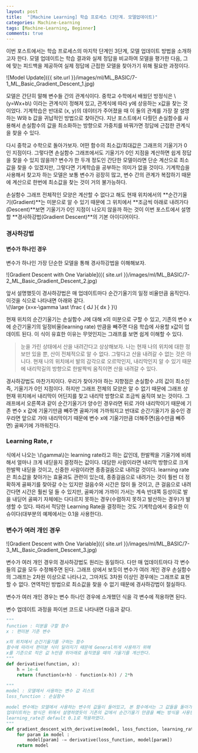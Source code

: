 ```yaml
---
layout: post
title:  "[Machine Learning] 학습 프로세스 (3단계. 모델업데이트)"
categories: Machine-Learning
tags: [Machine-Learning, Beginner]
comments: true
---
```


<script type="text/javascript"  src="https://cdn.mathjax.org/mathjax/latest/MathJax.js?config=TeX-AMS-MML_HTMLorMML"></script>

이번 포스트에서는 학습 프로세스의 마지막 단계인 3단계, 모델 업데이트 방법을 소개하고자 한다. 모델 업데이트는 학습 결과와 실제 정답을 비교하여 모델을 평가한 다음, 그에 맞는 피드백을 제공하여 실제 정답에 근접한 모델을 찾아가기 위해 필요한 과정이다.  

![Model Update]({{ site.url }}/images/ml/ML_BASIC/7-1_ML_Basic_Gradient_Descent_1.jpg)  

모델은 간단히 말해 변수들 간의 관계식이다. 중학교 수학에서 배웠던 방정식은 \\(y=Wx+b\\) 이라는 관계식이 정해져 있고, 관계식에 따라 y에 상응하는 x값을 찾는 것이었다. 기계학습은 반대로 (x, y)의 데이터가 주어졌을 때 이 둘의 관계를 가장 잘 설명하는 W와 b 값을 귀납적인 방법으로 찾아간다. 지난 포스트에서 다뤘던 손실함수를 사용해서 손실함수의 값을 최소화하는 방향으로 가중치를 바꿔가면 정답에 근접한 관계식을 찾을 수 있다.  

다시 중학교 수학으로 돌아가보자. 어떤 함수의 최소값/최대값은 그래프의 기울기가 0인 지점이다. 그렇다면 손실함수 그래프에서도 기울기가 0인 지점을 계산하면 쉽게 정답을 찾을 수 있지 않을까? 변수가 한 두개 정도인 간단한 모델이라면 단순 계산으로 최소값을 찾을 수 있겠지만, 그렇다면 기계학습을 공부하는 의미가 없을 것이다. 기계학습을 사용해서 찾고자 하는 모델은 보통 변수가 굉장히 많고, 변수 간의 관계가 복잡하기 때문에 계산으로 한번에 최소값을 찾는 것이 거의 불가능하다.  

손실함수 그래프 전체적인 모양은 계산할 수 없다고 해도 현재 위치에서의 **순간기울기(Gradient)**는 미분으로 알 수 있기 때문에 그 위치에서 **조금씩 아래로 내려가다(Descent)**보면 기울기가 0인 지점이 나오지 않을까 하는 것이 이번 포스트에서 설명할 **경사하강법(Gradient Descent)**의 기본 아이디어이다.  



### 경사하강법
#### 변수가 하나인 경우  

변수가 하나인 가장 단순한 모델을 통해 경사하강법을 이해해보자.  

![Gradient Descent with One Variable]({{ site.url }}/images/ml/ML_BASIC/7-2_ML_Basic_Gradient_Descent_2.jpg)  

앞서 설명했듯이 경사하강법은 매 업데이트마다 순간기울기의 일정 비율만큼 움직인다. 이것을 식으로 나타내면 아래와 같다.  
\\(\large {x=x-\gamma \ast \frac { dJ }{ dx } }\\)  

현재 위치의 순간기울기는 손실함수 J에 대해 x의 미분으로 구할 수 있고, 기존의 변수 x에 순간기울기의 일정비율(learning rate) 만큼을 빼주면 다음 학습에 사용할 x값이 업데이트 된다. 이 식이 유효한 이유는 무엇인지는 그래프를 보면 쉽게 이해할 수 있다.  

> 눈을 가린 상태에서 산을 내려간다고 상상해보자. 나는 현재 나의 위치에 대한 정보만 있을 뿐, 산이 전체적으로 알 수 없다. 그렇다고 산을 내려갈 수 없는 것은 아니다. 현재 나의 위치에서 발의 감각으로 오르막인지, 내리막인지 알 수 있기 때문에 내리막길의 방향으로 한발짝씩 움직이면 산을 내려갈 수 있다.  

경사하강법도 마찬가지이다. 우리가 찾아가야 하는 지향점은 손실함수 J의 값이 최소인 즉, 기울기가 0인 지점이다. 하지만 그래프 전체의 모양은 알 수 없기 때문에 그래프 상 현재 위치에서 내리막이 어딘지를 찾고 내리막 방향으로 조금씩 움직여 보는 것이다. 그래프에서 오른쪽과 같이 순간기울기가 양수인 경우라면 뒤로 가야 내리막이기 때문에 기존 변수 x 값에 기울기만큼 빼주면 골짜기에 가까워지고 반대로 순간기울기가 음수인 경우라면 앞으로 가야 내리막이기 때문에 변수 x에 기울기만큼 더해주면(음수만큼 빼주면) 골짜기에 가까워진다.  

### Learning Rate, r  

식에서 나오는 \\(\gamma\\)는 learning rate라고 하는 값인데, 한발짝을 기울기에 비례해서 얼마나 크게 내딛을지 결정하는 값이다. 대담한 사람이라면 내리막 방향으로 크게 한발짝 내딛을 것이고, 신중한 사람이라면 종종걸음으로 내려갈 것이다. learning rate은 최소값을 찾아가는 효율과도 관련이 있는데, 종종걸음으로 내려가는 것이 훨씬 더 정확하게 골짜기를 찾아갈 수는 있지만 걸음수와 시간은 많이 들 것이고, 큰 걸음으로 내려간다면 시간은 훨씬 덜 들 수 있지만, 골짜기에 가까이 가서는 계속 반대쪽 등성이로 발을 내딛어 골짜기 자체에는 다다르지 못하는 경우(수렴하지 못하고 발산하는 경우)가 발생할 수 있다. 따라서 적당한 Learning Rate을 결정하는 것도 기계학습에서 중요한 이슈이다(대부분의 예제에서는 0.1을 사용한다).  

### 변수가 여러 개인 경우  

![Gradient Descent with One Variable]({{ site.url }}/images/ml/ML_BASIC/7-3_ML_Basic_Gradient_Descent_3.jpg)  

변수가 여러 개인 경우의 경사하강법도 원리는 동일하다. 다만 매 업데이트마다 각 변수들의 값을 모두 수정해주면 된다.  그래프 상에서 보듯이 변수가 여러 개인 경우 손실함수의 그래프는 2차원 이상으로 나타나고, 그마저도 3차원 이상인 경우에는 그래프로 표현할 수 없다. 연역적인 방법으로 최소값을 찾을 수 없기 때문에 경사하강법이 절실하다.  

변수가 여러 개인 경우는 변수 하나인 경우에 소개했던 식을 각 변수에 적용하면 된다.  

변수 업데이트 과정을 파이썬 코드로 나타내면 다음과 같다.  
~~~python
"""
function : 미분을 구할 함수
x : 편미분 기준 변수

x의 위치에서 순간기울기를 구하는 함수
함수에 따라서 편미분 식이 달라지기 때문에 General하게 사용하기 위해 
x를 기준으로 작은 값 h만큼 위아래로 움직였을 때의 기울기를 계산한다.
"""
def derivative(function, x):
    h = 1e-4
    return (function(x+h) - function(x-h)) / 2*h

"""
model : 모델에서 사용하는 변수 값 리스트
loss_function : 손실함수

model 변수에는 모델에서 사용하는 변수의 값들이 들어있고, 본 함수에서는 그 값들을 돌아가면서 업데이트하여 리턴한다.
업데이트하는 방식은 위에서 설명하였듯이 기존의 값에서 순간기울기 만큼을 빼는 방식을 사용한다.
learning_rate은 default 0.1로 적용하였다.
"""
def gradient_descent_with_derivative(model, loss_function, learning_rate = 0.1) :
    for param in model :
        model[param] -= derivative(loss_function, model[param])
    return model
~~~
